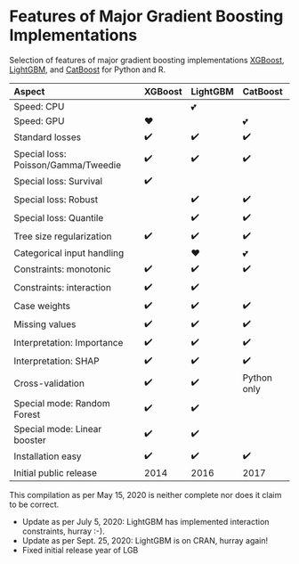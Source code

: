 # Features of Major Gradient Boosting Implementations

Selection of features of major gradient boosting implementations [XGBoost](https://github.com/dmlc/xgboost), [LightGBM](https://github.com/microsoft/LightGBM), and [CatBoost](https://github.com/catboost/catboost) for Python and R.

Aspect         | XGBoost       | LightGBM      | CatBoost
:------------ | :-------------| :-------------| :-------------
Speed: CPU  |  | :two_hearts:  |
Speed: GPU  | :heart: |   | :two_hearts:
Standard losses | :heavy_check_mark: | :heavy_check_mark: | :heavy_check_mark:
Special loss: Poisson/Gamma/Tweedie |:heavy_check_mark: | :heavy_check_mark: | :heavy_check_mark:
Special loss: Survival| :heavy_check_mark: ||
Special loss: Robust | |  :heavy_check_mark: | :heavy_check_mark:
Special loss: Quantile ||:heavy_check_mark:|:heavy_check_mark:
Tree size regularization | :heavy_check_mark:| :heavy_check_mark:| :heavy_check_mark:
Categorical input handling | | :heart: | :two_hearts:
Constraints: monotonic  | :heavy_check_mark: |  :heavy_check_mark: | :heavy_check_mark:
Constraints: interaction  | :heavy_check_mark: |     :heavy_check_mark:      | 
Case weights | :heavy_check_mark: | :heavy_check_mark: | :heavy_check_mark:
Missing values | :heavy_check_mark: | :heavy_check_mark: | :heavy_check_mark:
Interpretation: Importance |:heavy_check_mark:|:heavy_check_mark:|:heavy_check_mark:
Interpretation: SHAP | :heavy_check_mark: | :heavy_check_mark: | :heavy_check_mark:
Cross-validation | :heavy_check_mark: | :heavy_check_mark: | Python only
Special mode: Random Forest | :heavy_check_mark: | :heavy_check_mark: |
Special mode: Linear booster | :heavy_check_mark: | :heavy_check_mark: |
Installation easy | :heavy_check_mark: | :heavy_check_mark: | :heavy_check_mark:
Initial public release | 2014 | 2016 | 2017

This compilation as per May 15, 2020 is neither complete nor does it claim to be correct.

- Update as per July 5, 2020: LightGBM has implemented interaction constraints, hurray :-).
- Update as per Sept. 25, 2020: LightGBM is on CRAN, hurray again!
- Fixed initial release year of LGB

